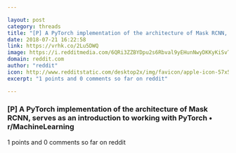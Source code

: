 ```yaml
---

layout: post
category: threads
title: "[P] A PyTorch implementation of the architecture of Mask RCNN, serves as an introduction to working with PyTorch"
date: 2018-07-21 16:22:58
link: https://vrhk.co/2Lu5DWQ
image: https://i.redditmedia.com/6QRi3ZZBYDpu2s6Rbval9yEHunNwyDKKyKiSvToT2zI.jpg?w=320&s=3ce215d1c2acf4201b5c6b7dbc1fe34e
domain: reddit.com
author: "reddit"
icon: http://www.redditstatic.com/desktop2x/img/favicon/apple-icon-57x57.png
excerpt: "1 points and 0 comments so far on reddit"

---
```


### [P] A PyTorch implementation of the architecture of Mask RCNN, serves as an introduction to working with PyTorch • r/MachineLearning

1 points and 0 comments so far on reddit
